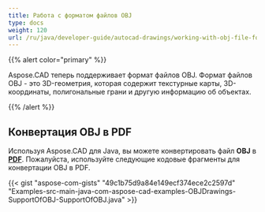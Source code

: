 ```yaml
---
title: Работа с форматом файлов OBJ
type: docs
weight: 120
url: /ru/java/developer-guide/autocad-drawings/working-with-obj-file-format/
---
```


{{% alert color="primary" %}}

Aspose.CAD теперь поддерживает формат файлов OBJ. Формат файлов OBJ - это 3D-геометрия, которая содержит текстурные карты, 3D-координаты, полигональные грани и другую информацию об объектах.

{{% /alert %}}

## **Конвертация OBJ в PDF**

Используя Aspose.CAD для Java, вы можете конвертировать файл **OBJ** в [**PDF**](https://docs.fileformat.com/pdf/). Пожалуйста, используйте следующие кодовые фрагменты для конвертации OBJ в PDF.

{{< gist "aspose-com-gists" "49c1b75d9a84e149ecf374ece2c2597d" "Examples-src-main-java-com-aspose-cad-examples-OBJDrawings-SupportOfOBJ-SupportOfOBJ.java" >}}
